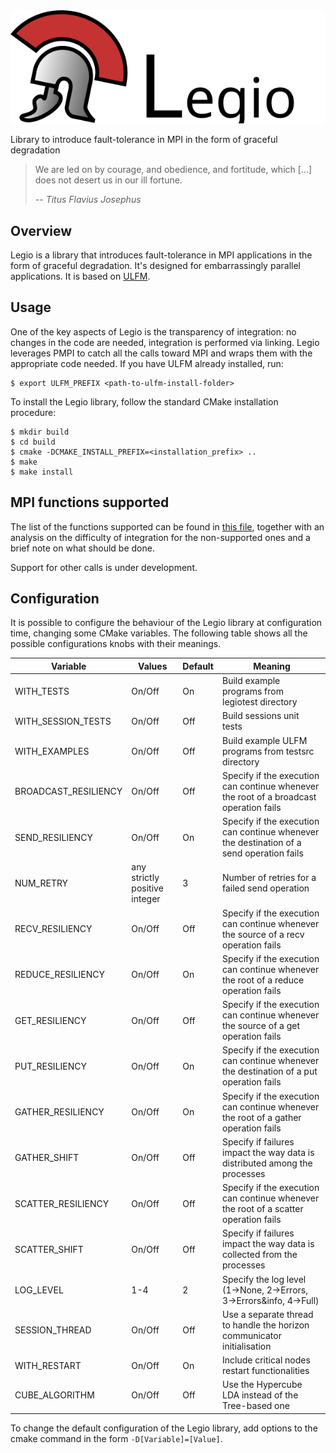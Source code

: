 <img src="./Legio.svg">

Library to introduce fault-tolerance in MPI in the form of graceful degradation

> We are led on by courage, and obedience, and fortitude, which [...] does not desert us in our ill fortune.
>
> -- <cite>Titus Flavius Josephus</cite>

## Overview

Legio is a library that introduces fault-tolerance in MPI applications in the form of graceful degradation. It's designed for embarrassingly parallel applications. It is based on [ULFM](http://journals.sagepub.com/doi/10.1177/1094342013488238).

## Usage

One of the key aspects of Legio is the transparency of integration: no changes in the code are needed, integration is performed via linking. Legio leverages PMPI to catch all the calls toward MPI and wraps them with the appropriate code needed.
If you have ULFM already installed, run:

    $ export ULFM_PREFIX <path-to-ulfm-install-folder>

To install the Legio library, follow the standard CMake installation procedure:

    $ mkdir build
    $ cd build
    $ cmake -DCMAKE_INSTALL_PREFIX=<installation_prefix> ..
    $ make
    $ make install

## MPI functions supported

The list of the functions supported can be found in [this file](./calls_support.csv), together with an analysis on the difficulty of integration for the non-supported ones and a brief note on what should be done.

Support for other calls is under development.

## Configuration

It is possible to configure the behaviour of the Legio library at configuration time, changing some CMake variables. The following table shows all the possible configurations knobs with their meanings.

| Variable             | Values                        | Default | Meaning                                                                                  |
|----------------------|-------------------------------|---------|------------------------------------------------------------------------------------------|
| WITH_TESTS           | On/Off                        | On      | Build example programs from legiotest directory                                          |
| WITH_SESSION_TESTS   | On/Off                        | Off     | Build sessions unit tests                                                                |
| WITH_EXAMPLES        | On/Off                        | Off     | Build example ULFM programs from testsrc directory                                       |
| BROADCAST_RESILIENCY | On/Off                        | Off     | Specify if the execution can continue whenever the root of a broadcast operation fails   |
| SEND_RESILIENCY      | On/Off                        | On      | Specify if the execution can continue whenever the destination of a send operation fails |
| NUM_RETRY            | any strictly positive integer | 3       | Number of retries for a failed send operation                                            |
| RECV_RESILIENCY      | On/Off                        | Off     | Specify if the execution can continue whenever the source of a recv operation fails      |
| REDUCE_RESILIENCY    | On/Off                        | On      | Specify if the execution can continue whenever the root of a reduce operation fails      |
| GET_RESILIENCY       | On/Off                        | Off     | Specify if the execution can continue whenever the source of a get operation fails       |
| PUT_RESILIENCY       | On/Off                        | On      | Specify if the execution can continue whenever the destination of a put operation fails  |
| GATHER_RESILIENCY    | On/Off                        | On      | Specify if the execution can continue whenever the root of a gather operation fails      |
| GATHER_SHIFT         | On/Off                        | Off     | Specify if failures impact the way data is distributed among the processes               |
| SCATTER_RESILIENCY   | On/Off                        | Off     | Specify if the execution can continue whenever the root of a scatter operation fails     |
| SCATTER_SHIFT        | On/Off                        | Off     | Specify if failures impact the way data is collected from the processes                  |
| LOG_LEVEL            | 1-4                           | 2       | Specify the log level (1->None, 2->Errors, 3->Errors&info, 4->Full)                      |
| SESSION_THREAD       | On/Off                        | Off     | Use a separate thread to handle the horizon communicator initialisation                  |
| WITH_RESTART         | On/Off                        | On      | Include critical nodes restart functionalities                                           |
| CUBE_ALGORITHM       | On/Off                        | Off     | Use the Hypercube LDA instead of the Tree-based one                                      |

To change the default configuration of the Legio library, add options to the cmake command in the form `-D[Variable]=[Value]`.
